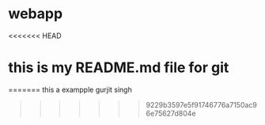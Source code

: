 # webapp
<<<<<<< HEAD
# this is my README.md file for git 
=======
this a exampple gurjit singh
>>>>>>> 9229b3597e5f91746776a7150ac96e75627d804e
